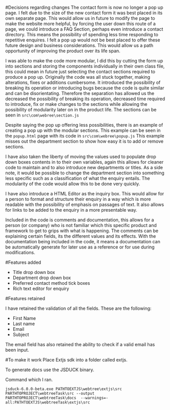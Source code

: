 #Decisions regarding changes
The contact form is now no longer a pop up page.  I felt due to the size of the new contact form it was best placed in its own separate page. This would allow us in future to modify the page to make the website more helpful, by forcing the user down this route of a page, we could introduce a FAQ Section, perhaps even introduce a contact directory. This means the possibility of spending less time responding to repetitive enquires.  I felt a pop up would not be best placed to offer these future design and business considerations. This would allow us a path opportunity of improving the product over its life span.

I was able to make the code more modular, I did this by cutting the form up into sections and storing the components individually in their own class file, this could mean in future just selecting the contact sections required to produce a pop up. Originally the code was all stuck together, making alterations, fixes or additions cumbersome. It introduced the possibility of breaking its operation or introducing bugs because the code is quite similar and can be disorientating. Therefore the separation has allowed us the decreased the possibility of breaking its operation, decreased time required to introduce, fix or make changes to the sections while allowing the possibility of modularity later on in the product life.  The sections can be seen in `src\com\webree\section.js`

Despite saying the pop up offering less possibilities, there is an example of creating a pop up with the modular sections.  This example can be seen in the `popup.html` page with its code in `src\com\webree\popup.js` This example misses out the department section to show how easy it is to add or remove sections.

I have also taken the liberty of moving the values used to populate drop down boxes contents in to their own variables, again this allows for cleaner code to maintain and to also introduce new departments or titles.  As a side note, it would be possible to change the department section into something less specific such as a classification of what the enquiry entails.  The modularity of the code would allow this to be done very quickly.

I have also introduce a HTML Editor as the inquiry box.  This would allow for a person to format and structure their enquiry in a way which is more readable with the possibility of emphasis on passages of text. It also allows for links to be added to the enquiry in a more presentable way.

Included in the code is comments and documentation, this allows for a person (or company) who is not familiar which this specific product and framework to get to grips with what is happening. The comments can be explaining certain fields, its the different values and its effects. With the documentation being included in the code, it means a documentation can be automatically generate for later use as a reference or for use during modifications.

#Features added

- Title drop down box
- Department drop down box
- Preferred contact method tick boxes
- Rich text editor for enquiry

#Features retained

I have retained the validation of all the fields. These are the following:

- First Name 
- Last name
- Email
- Subject

The email field has also retained the ability to check if a valid email has been input.

#To make it work
Place Extjs sdk into a folder called extjs.

To generate docs use the JSDUCK binary.

Command which I ran.

`
jsduck-6.0.0-beta.exe PATHTOEXTJS\webtree\extjs\src PARTHTOPROJECT\webtreeTask\src --output PARTHTOPROJECT\webtreeTask\docs  --warnings=-all:PATHTOEXTJS\webtreeTask\extjs\src
`
